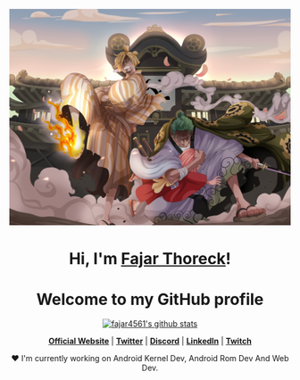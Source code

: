 <p align="center">
  <a href="#"><img src="banner.jpg" alt="edisonlee55 Banner"></a>
</p>

<h1 align="center">Hi, I'm <a href="#">Fajar Thoreck</a>!</h1>
<h1 align="center">Welcome to my GitHub profile</h1>

<p align="center">
  <a href="https://github.com/fajar4561"><img src="https://github-readme-stats.vercel.app/api?username=fajar4561&hide_border=true&show_icons=true" alt="fajar4561's github stats"></a>
</p>

<p align="center">
  <strong><a href="#">Official Website</a></strong> |
  <strong><a href="#">Twitter</a></strong> |
  <strong><a href="#">Discord</a></strong> |
  <strong><a href="#">LinkedIn</a></strong> |
  <strong><a href="#">Twitch</a></strong>
</p>

<p align="center">❤ I'm currently working on Android Kernel Dev, Android Rom Dev And Web Dev.</p>

<!--
**edisonlee55/edisonlee55** is a ✨ _special_ ✨ repository because its `README.md` (this file) appears on your GitHub profile.

Here are some ideas to get you started:

- 🔭 I’m currently working on ...
- 🌱 I’m currently learning ...
- 👯 I’m looking to collaborate on ...
- 🤔 I’m looking for help with ...
- 💬 Ask me about ...
- 📫 How to reach me: ...
- 😄 Pronouns: ...
- ⚡ Fun fact: ...
-->
